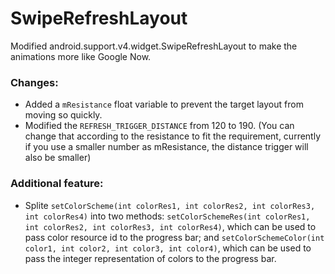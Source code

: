 SwipeRefreshLayout
==================

Modified android.support.v4.widget.SwipeRefreshLayout to make the animations more like Google Now.

### Changes:
* Added a `mResistance` float variable to prevent the target layout from moving so quickly.
* Modified the `REFRESH_TRIGGER_DISTANCE` from 120 to 190. (You can change that according to the resistance to fit the requirement, currently if you use a smaller number as mResistance, the distance trigger will also be smaller)

### Additional feature:
* Splite `setColorScheme(int colorRes1, int colorRes2, int colorRes3, int colorRes4)` into two methods: `setColorSchemeRes(int colorRes1, int colorRes2, int colorRes3, int colorRes4)`, which can be used to pass color resource id to the progress bar; and `setColorSchemeColor(int color1, int color2, int color3, int color4)`, which can be used to pass the integer representation of colors to the progress bar.
